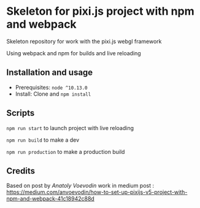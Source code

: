 # Skeleton for pixi.js project with npm and webpack

Skeleton repository for work with the pixi.js webgl framework

Using webpack and npm for builds and live reloading
## Installation and usage

- Prerequisites: `node ^10.13.0`
- Install: Clone and `npm install`

## Scripts

`npm run start` to launch project with live reloading

`npm run build` to make a dev 

`npm run production` to make a production build

## Credits

Based on post by *Anatoly Voevodin* work in medium post : https://medium.com/anvoevodin/how-to-set-up-pixijs-v5-project-with-npm-and-webpack-41c18942c88d
